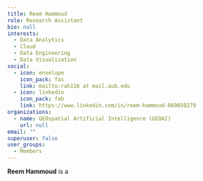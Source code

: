 ```yaml
---
title: Reem Hammoud
role: Research Assistant
bio: null
interests:
  - Data Analytics
  - Cloud
  - Data Engineering
  - Data Visualization
social:
  - icon: envelope
    icon_pack: fas
    link: mailto:rah116 at mail.aub.edu
  - icon: linkedin
    icon_pack: fab
    link: https://www.linkedin.com/in/reem-hammoud-869850279
organizations:
  - name: GEOspatial Artificial Intelligence (GEOAI)
    url: null
email: ""
superuser: false
user_groups:
  - Members
---
```

**Reem Hammoud** is a